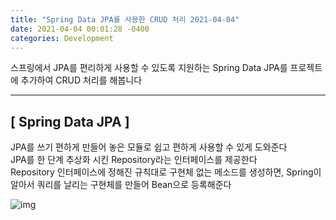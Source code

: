 ```yaml
---
title: "Spring Data JPA를 사용한 CRUD 처리 2021-04-04"
date: 2021-04-04 00:01:28 -0400
categories: Development
---
```


스프링에서 JPA를 편리하게 사용할 수 있도록 지원하는 Spring Data JPA를 프로젝트에 추가하여 CRUD 처리를 해봅니다
<hr/>

## [ Spring Data JPA ]
JPA를 쓰기 편하게 만들어 놓은 모듈로 쉽고 편하게 사용할 수 있게 도와준다<br>
JPA를 한 단계 추상화 시킨 Repository라는 인터페이스를 제공한다<br>
Repository 인터페이스에 정해진 규칙대로 구현체 없는 메소드를 생성하면, Spring이 알아서 쿼리를 날리는 구현체를 만들어 Bean으로 등록해준다

![img](https://user-images.githubusercontent.com/52072077/113500898-a86a4a00-955c-11eb-9872-eefba124581f.png)